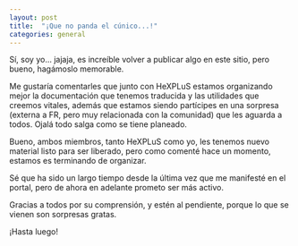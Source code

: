 ```yaml
---
layout: post
title:  "¡Que no panda el cúnico...!"
categories: general
---
```


Sí, soy yo... jajaja, es increíble volver a publicar algo en este sitio, pero bueno, hagámoslo memorable.

Me gustaría comentarles que junto con HeXPLuS estamos organizando mejor la documentación que tenemos traducida y las utilidades que creemos vitales, además que estamos siendo partícipes en una sorpresa (externa a FR, pero muy relacionada con la comunidad) que les aguarda a todos. Ojalá todo salga como se tiene planeado.

Bueno, ambos miembros, tanto HeXPLuS como yo, les tenemos nuevo material listo para ser liberado, pero como comenté hace un momento, estamos es terminando de organizar.

Sé que ha sido un largo tiempo desde la última vez que me manifesté en el portal, pero de ahora en adelante prometo ser más activo.

Gracias a todos por su comprensión, y estén al pendiente, porque lo que se vienen son sorpresas gratas.

¡Hasta luego!